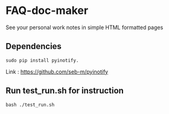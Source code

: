 # FAQ-doc-maker
See your personal work notes in simple HTML formatted pages

## Dependencies

    sudo pip install pyinotify.
Link : https://github.com/seb-m/pyinotify
  
## Run test_run.sh for instruction

    bash ./test_run.sh
  
